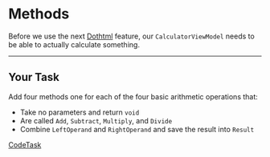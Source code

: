 # Methods

Before we use the next [Dothtml] feature, our `CalculatorViewModel` needs to be able to actually calculate something.

---

## Your Task

Add four methods one for each of the four basic arithmetic operations that:

- Take no parameters and return `void`
- Are called `Add`, `Subtract`, `Multiply`, and `Divide`
- Combine `LeftOperand` and `RightOperand` and save the result into `Result`

[dothtml]: https://www.dotvvm.com/docs/tutorials/basics-first-page

[CodeTask](/resources/principles/viewmodel_methods.csharp.csx)